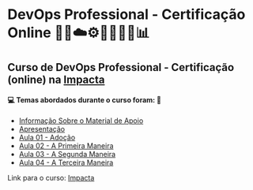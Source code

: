 # DevOps Professional - Certificação Online 🤖🎲☁️⚙️🤯👨🏻‍💻📊
## Curso de DevOps Professional - Certificação (online) na [Impacta](https://www.impacta.com.br/cursos/devops-professional-certificacao-online)
#### 💻 Temas abordados durante o curso foram: 🚀
- [Informação Sobre o Material de Apoio](https://github.com/romulovieira777/Devops_Professional_Certificacao_Online/tree/main/Informacao_Sobre_o_Material_de_Apoio)
- [Apresentação](https://github.com/romulovieira777/Devops_Professional_Certificacao_Online/tree/main/Apresentacao)
- [Aula 01 - Adoção](https://github.com/romulovieira777/Devops_Professional_Certificacao_Online/tree/main/Aula_01_Adocao)
- [Aula 02 - A Primeira Maneira](https://github.com/romulovieira777/Devops_Professional_Certificacao_Online/tree/main/Aula_02_A_Primeira_Maneira)
- [Aula 03 - A Segunda Maneira](https://github.com/romulovieira777/Devops_Professional_Certificacao_Online/tree/main/Aula_03_A_Segunda_Maneira)
- [Aula 04 - A Terceira Maneira]()

Link para o curso: [Impacta](https://www.impacta.com.br/cursos/devops-professional-certificacao-online)
